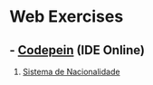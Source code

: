 <h1>Web Exercises</h1>
<h2>- <a href='https://codepen.io/carlos09v' target='_blank' rel='external'>Codepein</a> (IDE Online)</h2>
<ol>
  <li><a href='https://github.com/carlos09v/Mini-Projects_Exercises/tree/main/Web/Nacionalidade' target='_self' rel='next'>Sistema de Nacionalidade</a></li>
